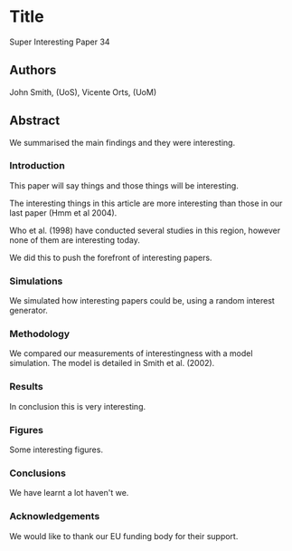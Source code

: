 # Title
Super Interesting Paper 34

## Authors
John Smith, (UoS),
Vicente Orts, (UoM)

## Abstract

We summarised the main findings and they were interesting.

### Introduction

This paper will say things and those things will be interesting.

The interesting things in this article are more interesting than those in our last paper (Hmm et al 2004).

Who et al. (1998) have conducted several studies in this region, however none of them are interesting today.

We did this to push the forefront of interesting papers.

### Simulations

We simulated how interesting papers could be, using a random interest generator.

### Methodology

We compared our measurements of interestingness with a model simulation. The model is detailed in Smith et al. (2002).

### Results

In conclusion this is very interesting.

### Figures

Some interesting figures.

### Conclusions

We have learnt a lot haven't we.

### Acknowledgements

We would like to thank our EU funding body for their support.